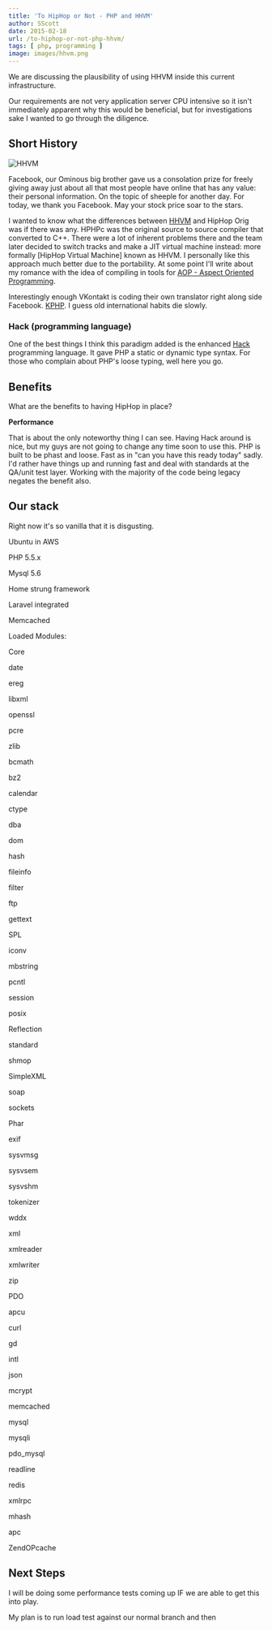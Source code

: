 ```yaml
---
title: 'To HipHop or Not - PHP and HHVM'
author: SScott
date: 2015-02-18
url: /to-hiphop-or-not-php-hhvm/
tags: [ php, programming ]
image: images/hhvm.png
---
```

We are discussing the plausibility of using HHVM inside this current infrastructure.

Our requirements are not very application server CPU intensive so it isn't immediately apparent why this would be beneficial, but for investigations sake I wanted to go through the diligence.

## Short History

![HHVM](http://hhvm.com/)

Facebook, our Ominous big brother gave us a consolation prize for freely giving away just about all that most people have online that has any value: their personal information. On the topic of sheeple for another day. For today, we thank you Facebook. May your stock price soar to the stars.

I wanted to know what the differences between [HHVM](https://en.wikipedia.org/wiki/HipHop_Virtual_Machine) and HipHop Orig was if there was any. HPHPc was the original source to source compiler that converted to C++. There were a lot of inherent problems there and the team later decided to switch tracks and make a JIT virtual machine instead: more formally [HipHop Virtual Machine] known as HHVM. I personally like this approach much better due to the portability. At some point I'll write about my romance with the idea of compiling in tools for [AOP - Aspect Oriented Programming](https://en.wikipedia.org/wiki/Aspect-oriented_programming).

Interestingly enough VKontakt is coding their own translator right along side Facebook. [KPHP](https://en.wikipedia.org/wiki/KPHP). I guess old international habits die slowly.

### Hack (programming language)

One of the best things I think this paradigm added is the enhanced [Hack](https://en.wikipedia.org/wiki/Hack_%28programming_language%29) programming language. It gave PHP a static or dynamic type syntax. For those who complain about PHP's loose typing, well here you go.

## Benefits

What are the benefits to having HipHop in place?

**Performance**

That is about the only noteworthy thing I can see. Having Hack around is nice, but my guys are not going to change any time soon to use this. PHP is built to be phast and loose. Fast as in "can you have this ready today" sadly. I'd rather have things up and running fast and deal with standards at the QA/unit test layer. Working with the majority of the code being legacy negates the benefit also.

## Our stack

Right now it's so vanilla that it is disgusting.

Ubuntu in AWS

PHP 5.5.x

Mysql 5.6

Home strung framework

Laravel integrated

Memcached

Loaded Modules:

Core

date

ereg

libxml

openssl

pcre

zlib

bcmath

bz2

calendar

ctype

dba

dom

hash

fileinfo

filter

ftp

gettext

SPL

iconv

mbstring

pcntl

session

posix

Reflection

standard

shmop

SimpleXML

soap

sockets

Phar

exif

sysvmsg

sysvsem

sysvshm

tokenizer

wddx

xml

xmlreader

xmlwriter

zip

PDO

apcu

curl

gd

intl

json

mcrypt

memcached

mysql

mysqli

pdo_mysql

readline

redis

xmlrpc

mhash

apc

ZendOPcache

## Next Steps

I will be doing some performance tests coming up IF we are able to get this into play.

My plan is to run load test against our normal branch and then
